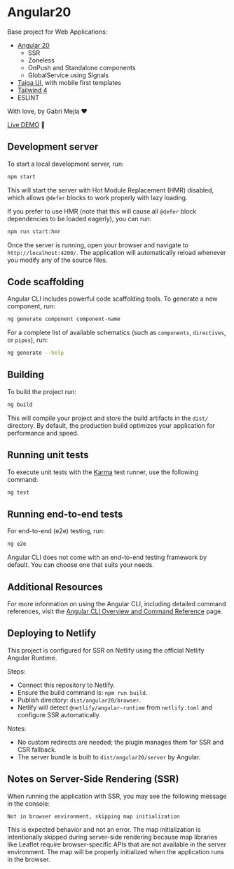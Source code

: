 # Angular20
Base project for Web Applications:
- [Angular 20](https://github.com/angular/angular-cli)
  - SSR
  - Zoneless
  - OnPush and Standalone components
  - GlobalService using Signals
- [Taiga UI](https://taiga-ui.dev/), with mobile first templates
- [Tailwind 4](https://tailwindcss.com/)
- ESLINT

With love, by Gabri Mejía ❤

[Live DEMO](https://gabri-mejia.netlify.app/home) 🚀

## Development server

To start a local development server, run:

```bash
npm start
```

This will start the server with Hot Module Replacement (HMR) disabled, which allows `@defer` blocks to work properly with lazy loading.

If you prefer to use HMR (note that this will cause all `@defer` block dependencies to be loaded eagerly), you can run:

```bash
npm run start:hmr
```

Once the server is running, open your browser and navigate to `http://localhost:4200/`. The application will automatically reload whenever you modify any of the source files.

## Code scaffolding

Angular CLI includes powerful code scaffolding tools. To generate a new component, run:

```bash
ng generate component component-name
```

For a complete list of available schematics (such as `components`, `directives`, or `pipes`), run:

```bash
ng generate --help
```

## Building

To build the project run:

```bash
ng build
```

This will compile your project and store the build artifacts in the `dist/` directory. By default, the production build optimizes your application for performance and speed.

## Running unit tests

To execute unit tests with the [Karma](https://karma-runner.github.io) test runner, use the following command:

```bash
ng test
```

## Running end-to-end tests

For end-to-end (e2e) testing, run:

```bash
ng e2e
```

Angular CLI does not come with an end-to-end testing framework by default. You can choose one that suits your needs.

## Additional Resources

For more information on using the Angular CLI, including detailed command references, visit the [Angular CLI Overview and Command Reference](https://angular.dev/tools/cli) page.

## Deploying to Netlify

This project is configured for SSR on Netlify using the official Netlify Angular Runtime.

Steps:
- Connect this repository to Netlify.
- Ensure the build command is: `npm run build`.
- Publish directory: `dist/angular20/browser`.
- Netlify will detect `@netlify/angular-runtime` from `netlify.toml` and configure SSR automatically.

Notes:
- No custom redirects are needed; the plugin manages them for SSR and CSR fallback.
- The server bundle is built to `dist/angular20/server` by Angular.

## Notes on Server-Side Rendering (SSR)

When running the application with SSR, you may see the following message in the console:

```
Not in browser environment, skipping map initialization
```

This is expected behavior and not an error. The map initialization is intentionally skipped during server-side rendering because map libraries like Leaflet require browser-specific APIs that are not available in the server environment. The map will be properly initialized when the application runs in the browser.
